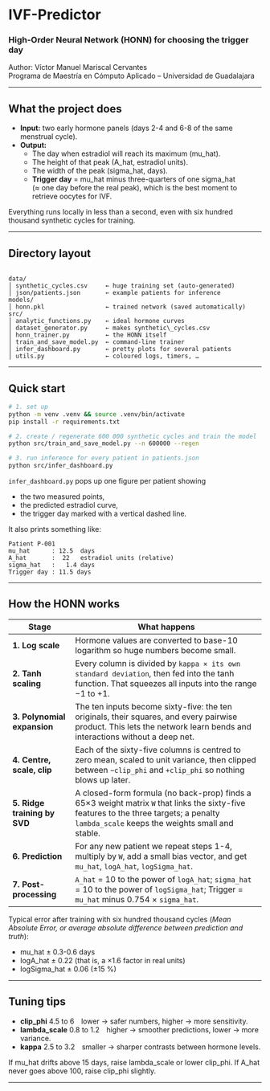 # IVF-Predictor
### High-Order Neural Network (HONN) for choosing the trigger day

Author: Víctor Manuel Mariscal Cervantes  
Programa de Maestría en Cómputo Aplicado – Universidad de Guadalajara  

---

## What the project does

* **Input:** two early hormone panels (days 2-4 and 6-8 of the same
  menstrual cycle).  
* **Output:**  
  * The day when estradiol will reach its maximum (mu_hat).  
  * The height of that peak (A_hat, estradiol units).  
  * The width of the peak (sigma_hat, days).  
  * **Trigger day** = mu_hat minus three-quarters of one sigma_hat  
    (≈ one day before the real peak), which is the best moment to
    retrieve oocytes for IVF.

Everything runs locally in less than a second, even with six hundred
thousand synthetic cycles for training.

---

## Directory layout

```

data/
│ synthetic_cycles.csv     ← huge training set (auto-generated)
│ json/patients.json       ← example patients for inference
models/
│ honn.pkl                 ← trained network (saved automatically)
src/
│ analytic_functions.py    ← ideal hormone curves
│ dataset_generator.py     ← makes synthetic\_cycles.csv
│ honn_trainer.py          ← the HONN itself
│ train_and_save_model.py  ← command-line trainer
│ infer_dashboard.py       ← pretty plots for several patients
│ utils.py                 ← coloured logs, timers, …

````

---

## Quick start

```bash
# 1. set up
python -m venv .venv && source .venv/bin/activate
pip install -r requirements.txt

# 2. create / regenerate 600 000 synthetic cycles and train the model
python src/train_and_save_model.py --n 600000 --regen 

# 3. run inference for every patient in patients.json
python src/infer_dashboard.py
````

`infer_dashboard.py` pops up one figure per patient showing

* the two measured points,
* the predicted estradiol curve,
* the trigger day marked with a vertical dashed line.

It also prints something like:

```
Patient P-001
mu_hat      : 12.5  days
A_hat       :  22   estradiol units (relative)
sigma_hat   :   1.4 days
Trigger day : 11.5 days
```

---

## How the HONN works 

| Stage                        | What happens                                                                                                                                                                              |
| ---------------------------- | ----------------------------------------------------------------------------------------------------------------------------------------------------------------------------------------- |
| **1. Log scale**             | Hormone values are converted to base-10 logarithm so huge numbers become small.                                                                                                           |
| **2. Tanh scaling**          | Every column is divided by `kappa × its own standard deviation`, then fed into the tanh function. That squeezes all inputs into the range −1 to +1.                                       |
| **3. Polynomial expansion**  | The ten inputs become sixty-five: the ten originals, their squares, and every pairwise product. This lets the network learn bends and interactions without a deep net.                    |
| **4. Centre, scale, clip**   | Each of the sixty-five columns is centred to zero mean, scaled to unit variance, then clipped between `−clip_phi` and `+clip_phi` so nothing blows up later.                              |
| **5. Ridge training by SVD** | A closed-form formula (no back-prop) finds a 65×3 weight matrix `W` that links the sixty-five features to the three targets; a penalty `lambda_scale` keeps the weights small and stable. |
| **6. Prediction**            | For any new patient we repeat steps 1-4, multiply by `W`, add a small bias vector, and get `mu_hat`, `logA_hat`, `logSigma_hat`.                                                          |
| **7. Post-processing**       | `A_hat` = 10 to the power of `logA_hat`; `sigma_hat` = 10 to the power of `logSigma_hat`; Trigger = `mu_hat` minus 0.754 × `sigma_hat`.                                                   |

Typical error after training with six hundred thousand cycles
(*Mean Absolute Error, or average absolute difference between prediction
and truth*):

* mu\_hat ± 0.3-0.6 days
* logA\_hat ± 0.22 (that is, a ×1.6 factor in real units)
* logSigma\_hat ± 0.06 (±15 %)

---

## Tuning tips

* **clip\_phi** 4.5 to 6 lower → safer numbers, higher → more
  sensitivity.
* **lambda\_scale** 0.8 to 1.2 higher → smoother predictions, lower → more
  variance.
* **kappa** 2.5 to 3.2 smaller → sharper contrasts between hormone levels.

If mu\_hat drifts above 15 days, raise lambda\_scale or lower clip\_phi.
If A\_hat never goes above 100, raise clip\_phi slightly.

---


